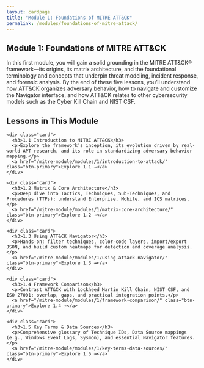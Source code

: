 ```yaml
---
layout: cardpage
title: "Module 1: Foundations of MITRE ATT&CK"
permalink: /modules/foundations-of-mitre-attack/
---
```


<section class="section">
  <h1>Module 1: Foundations of MITRE ATT&CK</h1>
  <p>
    In this first module, you will gain a solid grounding in the MITRE ATT&CK® framework—its origins, its matrix architecture, and the foundational terminology and concepts that underpin threat modeling, incident response, and forensic analysis.  
    By the end of these five lessons, you’ll understand how ATT&CK organizes adversary behavior, how to navigate and customize the Navigator interface, and how ATT&CK relates to other cybersecurity models such as the Cyber Kill Chain and NIST CSF.
  </p>
</section>

<section class="cards-section">
  <h2 class="section-title">Lessons in This Module</h2>
  <div class="card-grid">

    <div class="card">
      <h3>1.1 Introduction to MITRE ATT&CK</h3>
      <p>Explore the framework’s inception, its evolution driven by real-world APT research, and its role in standardizing adversary behavior mapping.</p>
      <a href="/mitre-module/modules/1/introduction-to-attack/" class="btn-primary">Explore 1.1 →</a>
    </div>

    <div class="card">
      <h3>1.2 Matrix & Core Architecture</h3>
      <p>Deep dive into Tactics, Techniques, Sub-Techniques, and Procedures (TTPs); understand Enterprise, Mobile, and ICS matrices.</p>
      <a href="/mitre-module/modules/1/matrix-core-architecture/" class="btn-primary">Explore 1.2 →</a>
    </div>

    <div class="card">
      <h3>1.3 Using ATT&CK Navigator</h3>
      <p>Hands-on: filter techniques, color-code layers, import/export JSON, and build custom heatmaps for detection and coverage analysis.</p>
      <a href="/mitre-module/modules/1/using-attack-navigator/" class="btn-primary">Explore 1.3 →</a>
    </div>

    <div class="card">
      <h3>1.4 Framework Comparison</h3>
      <p>Contrast ATT&CK with Lockheed Martin Kill Chain, NIST CSF, and ISO 27001: overlap, gaps, and practical integration points.</p>
      <a href="/mitre-module/modules/1/framework-comparison/" class="btn-primary">Explore 1.4 →</a>
    </div>

    <div class="card">
      <h3>1.5 Key Terms & Data Sources</h3>
      <p>Comprehensive glossary of Technique IDs, Data Source mappings (e.g., Windows Event Logs, Sysmon), and essential Navigator features.</p>
      <a href="/mitre-module/modules/1/key-terms-data-sources/" class="btn-primary">Explore 1.5 →</a>
    </div>

  </div>
</section>